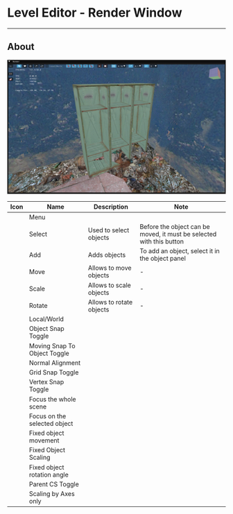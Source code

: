 # Level Editor - Render Window

___

## About

![alt text](../assets/images/render.png)

| Icon | Name | Description | Note |
|:---:|---|---|---|
|  | Menu |  |  |
|  | Select | Used to select objects | Before the object can be moved, it must be selected with this button |
|  | Add | Adds objects | To add an object, select it in the object panel |
|  | Move | Allows to move objects | - |
|  | Scale | Allows to scale objects | - |
|  | Rotate | Allows to rotate objects | - |
|  | Local/World |  |  |
|  | Object Snap Toggle |  |  |
|  | Moving Snap To Object Toggle |  |  |
|  | Normal Alignment |  |  |
|  | Grid Snap Toggle |  |  |
|  | Vertex Snap Toggle |  |  |
|  | Focus the whole scene |  |  |
|  | Focus on the selected object |  |  |
|  | Fixed object movement |  |  |
|  | Fixed Object Scaling |  |  |
|  | Fixed object rotation angle |  |  |
|  | Parent CS Toggle |  |  |
|  | Scaling by Axes only |  |  |
